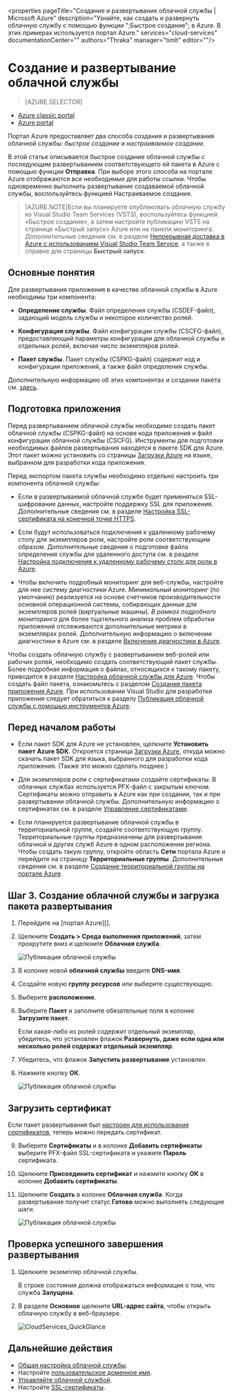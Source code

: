 <properties
	pageTitle="Создание и развертывание облачной службы | Microsoft Azure"
	description="Узнайте, как создать и развернуть облачную службу с помощью функции ";Быстрое создание"; в Azure. В этих примерах используется портал Azure."
	services="cloud-services"
	documentationCenter=""
	authors="Thraka"
	manager="timlt"
	editor=""/>

<tags
	ms.service="cloud-services"
	ms.workload="tbd"
	ms.tgt_pltfrm="na"
	ms.devlang="na"
	ms.topic="article"
	ms.date="09/22/2015"
	ms.author="adegeo"/>




# Создание и развертывание облачной службы

> [AZURE.SELECTOR]
- [Azure classic portal](cloud-services-how-to-create-deploy.md)
- [Azure portal](cloud-services-how-to-create-deploy-portal.md)

Портал Azure предоставляет два способа создания и развертывания облачной службы: *быстрое создание* и *настраиваемое создание*.

В этой статье описывается быстрое создание облачной службы с последующим развертыванием соответствующего ей пакета в Azure с помощью функции **Отправка**. При выборе этого способа на портале Azure отображаются все необходимые для работы ссылки. Чтобы одновременно выполнить развертывание создаваемой облачной службы, воспользуйтесь функцией Настраиваемое создание.

> [AZURE.NOTE]Если вы планируете опубликовать облачную службу из Visual Studio Team Services (VSTS), воспользуйтесь функцией «Быстрое создание», а затем настройте публикацию VSTS на странице «Быстрый запуск» Azure или на панели мониторинга. Дополнительные сведения см. в разделе [Непрерывная доставка в Azure с использованием Visual Studio Team Service][TFSTutorialForCloudService], а также в справке для страницы **Быстрый запуск**.

## Основные понятия
Для развертывания приложения в качестве облачной службы в Azure необходимы три компонента:

- **Определение службы**. Файл определения службы (CSDEF-файл), задающий модель службы и некоторое количество ролей.

- **Конфигурация службы**. Файл конфигурации службы (CSCFG-файл), предоставляющий параметры конфигурации для облачной службы и отдельных ролей, включая число экземпляров ролей.

- **Пакет службы**. Пакет службы (CSPKG-файл) содержит код и конфигурации приложений, а также файл определения службы.

Дополнительную информацию об этих компонентах и создании пакета см. [здесь](cloud-services-model-and-package.md).

## Подготовка приложения
Перед развертыванием облачной службы необходимо создать пакет облачной службы (CSPKG-файл) на основе кода приложения и файл конфигурации облачной службы (CSCFG). Инструменты для подготовки необходимых файлов развертывания находятся в пакете SDK для Azure. Этот пакет можно установить со страницы [Загрузки Azure](http://azure.microsoft.com/downloads/) на языке, выбранном для разработки кода приложения.

Перед экспортом пакета службы необходимо отдельно настроить три компонента облачной службы:

- Если в развертываемой облачной службе будет применяться SSL-шифрование данных, настройте поддержку SSL для приложения. Дополнительные сведения см. в разделе [Настройка SSL-сертификата на конечной точке HTTPS](http://msdn.microsoft.com/library/azure/ff795779.aspx).

- Если будут использоваться подключения к удаленному рабочему столу для экземпляров роли, настройте роли соответствующим образом. Дополнительные сведения о подготовке файла определения службы для удаленного доступа см. в разделе [Настройка подключения к удаленному рабочему столу для роли в Azure](http://msdn.microsoft.com/library/hh124107.aspx).

- Чтобы включить подробный мониторинг для веб-службы, настройте для нее систему диагностики Azure. *Минимальный мониторинг* (по умолчанию) реализуется на основе счетчиков производительности основной операционной системы, собирающих данные для экземпляров ролей (виртуальные машины). *В рамках подробного мониторинга* для более тщательного анализа проблем обработки приложений отслеживаются дополнительные метрики в экземплярах ролей. Дополнительную информацию о включении диагностики в Azure см. в разделе [Включение диагностики в Azure](cloud-services-dotnet-diagnostics.md).

Чтобы создать облачную службу с развертыванием веб-ролей или рабочих ролей, необходимо создать соответствующий пакет службы. Более подробная информация о файлах, относящихся к такому пакету, приводится в разделе [Настройка облачной службы для Azure](http://msdn.microsoft.com/library/hh124108.aspx). Чтобы создать файл пакета, ознакомьтесь с разделом [Создание пакета приложения Azure](http://msdn.microsoft.com/library/hh403979.aspx). При использовании Visual Studio для разработки приложения следует обратиться к разделу [Публикация облачной службы с помощью инструментов Azure](http://msdn.microsoft.com/library/ff683672.aspx).

## Перед началом работы

- Если пакет SDK для Azure не установлен, щелкните **Установить пакет Azure SDK**. Откроется страница [Загрузки Azure](http://azure.microsoft.com/downloads/), откуда можно скачать пакет SDK для языка, выбранного для разработки кода приложения. (Также это можно сделать позднее.)

- Для экземпляров роли с сертификатами создайте сертификаты. В облачных службах используется PFX-файл с закрытым ключом. Сертификаты можно отправить в Azure как при создании, так и при развертывании облачной службы. Дополнительную информацию о сертификатах см. в разделе [Управление сертификатами](http://msdn.microsoft.com/library/gg981929.aspx).

- Если планируется развертывание облачной службы в территориальной группе, создайте соответствующую группу. Территориальные группы предназначены для развертывания облачной и других служб Azure в одном расположении региона. Чтобы создать такую группу, откройте область **Сети** портала Azure и перейдите на страницу **Территориальные группы**. Дополнительные сведения см. в разделе [Создание территориальной группы на портале Azure](http://msdn.microsoft.com/library/jj156209.aspx).


## Шаг 3. Создание облачной службы и загрузка пакета развертывания

1. Перейдите на [портал Azure][].
2. Щелкните **Создать > Среда выполнения приложений**, затем прокрутите вниз и щелкните **Облачная служба**.

    ![Публикация облачной службы](media/cloud-services-how-to-create-deploy-portal/create-cloud-service.png)

3. В колонке новой **облачной службы** введите **DNS-имя**.
4. Создайте новую **группу ресурсов** или выберите существующую.
5. Выберите **расположение**.
6. Выберите **Пакет** и заполните обязательные поля в колонке **Загрузите пакет**.  

     Если какая-либо из ролей содержит отдельный экземпляр, убедитесь, что установлен флажок **Развернуть, даже если одна или несколько ролей содержат отдельный экземпляр**.

7. Убедитесь, что флажок **Запустить развертывание** установлен.
8. Нажмите кнопку **ОК**.

    ![Публикация облачной службы](media/cloud-services-how-to-create-deploy-portal/select-package.png)

## Загрузить сертификат

Если пакет развертывания был [настроен для использования сертификатов](cloud-services-configure-ssl-certificate-portal.md#modify), теперь можно передать сертификат.

9. Выберите **Сертификаты** и в колонке **Добавить сертификаты** выберите PFX-файл SSL-сертификата и укажите **Пароль** сертификата.
10. Щелкните **Присоединить сертификат** и нажмите кнопку **ОК** в колонке **Добавить сертификаты**.
11. Щелкните **Создать** в колонке **Облачная служба**. Когда развертывание получит статус **Готово** можно выполнять следующие шаги.

    ![Публикация облачной службы](media/cloud-services-how-to-create-deploy-portal/attach-cert.png)


## Проверка успешного завершения развертывания

1. Щелкните экземпляр облачной службы.

	В строке состояния должна отображаться информация о том, что служба **Запущена**.

2. В разделе **Основное** щелкните **URL-адрес сайта**, чтобы открыть облачную службу в веб-браузере.

    ![CloudServices\_QuickGlance](./media/cloud-services-how-to-create-deploy-portal/running.png)


[TFSTutorialForCloudService]: http://go.microsoft.com/fwlink/?LinkID=251796&clcid=0x409

## Дальнейшие действия

* [Общая настройка облачной службы](cloud-services-how-to-configure-portal.md).
* Настройте [пользовательское доменное имя](cloud-services-custom-domain-name-portal.md).
* [Управляйте облачной службой](cloud-services-how-to-manage-portal.md).
* Настройте [SSL-сертификаты](cloud-services-configure-ssl-certificate-portal.md).

<!---HONumber=AcomDC_1203_2015-->